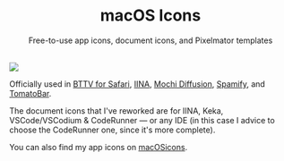 <h1 align="center">macOS Icons</h1>

<p align="center">Free-to-use app icons, document icons, and Pixelmator templates</p>

<br>
<img src="https://user-images.githubusercontent.com/101254295/223488243-17959b0c-d54b-4bec-ab5b-ddd83ea0efb0.png">
<br>

Officially used in [BTTV for Safari](https://github.com/strumswell/BTTV-for-Safari), [IINA](https://github.com/iina/iina), [Mochi Diffusion](https://github.com/godly-devotion/MochiDiffusion), [Spamify](https://github.com/MuhammedKpln/barbox), and [TomatoBar](https://github.com/ivoronin/TomatoBar).

The document icons that I've reworked are for IINA, Keka, VSCode/VSCodium & CodeRunner ― or any IDE (in this case I advice to choose the CodeRunner one, since it's more complete).

You can also find my app icons on <a target="_blank" href="https://macosicons.com/#/u/Zabriskije">macOSicons</a>.
